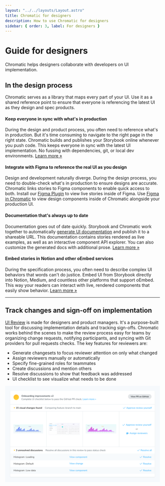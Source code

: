 ```yaml
---
layout: "../../layouts/Layout.astro"
title: Chromatic for designers
description: How to use Chromatic for designers
sidebar: { order: 3, label: For designers }
---
```


# Guide for designers

Chromatic helps designers collaborate with developers on UI implementation.

## In the design process

Chromatic serves as a library that maps every part of your UI. Use it as a shared reference point to ensure that everyone is referencing the latest UI as they design and spec products.

#### Keep everyone in sync with what's in production

During the design and product process, you often need to reference what's in production. But it's time consuming to navigate to the right page in the right state. Chromatic builds and publishes your Storybook online whenever you push code. This keeps everyone in sync with the latest UI implementation. No fussing with dependencies, git, or local dev environments. [Learn more »](/docs/storybook/setup)

#### Integrate with Figma to reference the real UI as you design

Design and development naturally diverge. During the design process, you need to double-check what's in production to ensure designs are accurate. Chromatic links stories to Figma components to enable quick access to both. Install our [Figma Plugin](/docs/figma-plugin) to view live stories inside of Figma. Use [Figma in Chromatic](/docs/figma-in-chromatic) to view design components inside of Chromatic alongside your production UI.

#### Documentation that's always up to date

Documentation goes out of date quickly. Storybook and Chromatic work together to automatically [generate UI documentation](https://storybook.js.org/docs/writing-docs/introduction) and publish it to a shareable URL. This documentation contains stories rendered as live examples, as well as an interactive component API explorer. You can also customize the generated docs with additional prose. [Learn more »](/docs/document)

#### Embed stories in Notion and other oEmbed services

During the specification process, you often need to describe complex UI behaviors that words can't do justice. Embed UI from Storybook directly into Notion, Medium, and countless other platforms that support oEmbed. This way your readers can interact with live, rendered components that easily show behavior. [Learn more »](/docs/embed#embed-stories)

---

## Track changes and sign-off on implementation

[UI Review](/docs/review) is made for designers and product managers. It's a purpose-built tool for discussing implementation details and tracking sign-offs. Chromatic works behind the scenes to make the review process easy for teams by organizing change requests, notifying participants, and syncing with Git providers for pull requests checks. The key features for reviewers are:

- Generate changesets to focus reviewer attention on only what changed
- Assign reviewers manually or automatically
- Specify fine-grained roles for teammates
- Create discussions and mention others
- Resolve discussions to show that feedback was addressed
- UI checklist to see visualize what needs to be done

![UI Checklist](../../images/prscreen-ui-checklist.png)
